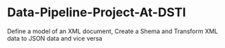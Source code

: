 # Data-Pipeline-Project-At-DSTI
Define a model of an XML document, Create a Shema and Transform XML data to JSON data and vice versa
